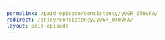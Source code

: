 ```yaml
---
permalink: /paid-episode/consistency/y9GR_0T0VFA/
redirect: /enjoy/consistency/y9GR_0T0VFA/
layout: paid-episode
---
```

